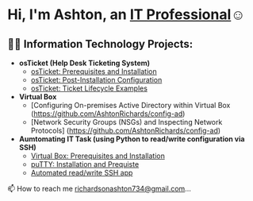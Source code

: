 <h1>Hi, I'm Ashton, an <a href="https://www.linkedin.com/in/ashton-najee-mckeith-richardson-65782b22a/">IT Professional</a>☺</h1>

<h2>👨‍💻 Information Technology Projects:</h2>

- <b>osTicket (Help Desk Ticketing System)</b>
  - [osTicket: Prerequisites and Installation](https://github.com/AshtonRichards/osticket-prereqs)
  - [osTicket: Post-Installation Configuration](https://github.com/AshtonRichards/post-install-config)
  - [osTicket: Ticket Lifecycle Examples](https://github.com/AshtonRichards/ticket-lifecycle)
- <b>Virtual Box</b>
  - [Configuring On-premises Active Directory within Virtual Box (https://github.com/AshtonRichards/config-ad)
  - [Network Security Groups (NSGs) and Inspecting Network Protocols] 
 (https://github.com/AshtonRichards/config-ad)
- <b>Aumtomating IT Task (using Python to read/write configuration via SSH)</b>
  - [Virtual Box: Prerequisites and Installation](https://github.com/joshmadakorcc/configure-ad)
  - [puTTY: Installation and Prequiste](https://github.com/joshmadakorcc/azure-network-protocols)
  - [Automated read/write SSH app](https://github.com/joshmadakorcc/azure-network-protocols)  

📫 How to reach me richardsonashton734@gmail.com...

<!---
AshtonRichards/AshtonRichards is a ✨ special ✨ repository because its `README.md` (this file) appears on your GitHub profile.
You can click the Preview link to take a look at your changes.
--->
